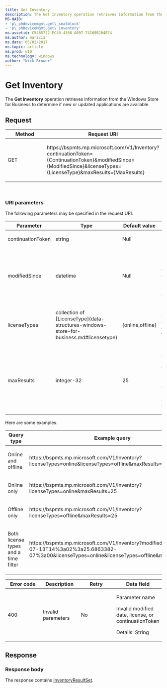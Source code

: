 ```yaml
---
title: Get Inventory
description: The Get Inventory operation retrieves information from the Windows Store for Business to determine if new or updated applications are available.
MS-HAID:
- 'p\_phdevicemgmt.get\_seatblock'
- 'p\_phDeviceMgmt.get\_inventory'
ms.assetid: C5485722-FC49-4358-A097-74169B204E74
ms.author: maricia
ms.date: 05/02/2017
ms.topic: article
ms.prod: w10
ms.technology: windows
author: "Nick Brower"
---
```



# Get Inventory

The **Get Inventory** operation retrieves information from the Windows Store for Business to determine if new or updated applications are available.

## Request

<table>
<colgroup>
<col width="50%" />
<col width="50%" />
</colgroup>
<thead>
<tr class="header">
<th>Method</th>
<th>Request URI</th>
</tr>
</thead>
<tbody>
<tr class="odd">
<td><p>GET</p></td>
<td><p>https://bspmts.mp.microsoft.com/V1/Inventory?continuationToken={ContinuationToken}&amp;modifiedSince={ModifiedSince}&amp;licenseTypes={LicenseType}&amp;maxResults={MaxResults}</p></td>
</tr>
</tbody>
</table>


 

### URI parameters

The following parameters may be specified in the request URI.

<table>
<colgroup>
<col width="25%" />
<col width="25%" />
<col width="25%" />
<col width="25%" />
</colgroup>
<thead>
<tr class="header">
<th>Parameter</th>
<th>Type</th>
<th>Default value</th>
<th>Description</th>
</tr>
</thead>
<tbody>
<tr class="odd">
<td><p>continuationToken</p></td>
<td><p>string</p></td>
<td><p>Null</p></td>
<td></td>
</tr>
<tr class="even">
<td><p>modifiedSince</p></td>
<td><p>datetime</p></td>
<td><p>Null</p></td>
<td><p>Optional. Used to determine changes since a specific date.</p></td>
</tr>
<tr class="odd">
<td><p>licenseTypes</p></td>
<td><p>collection of [LicenseType](data-structures-windows-store-for-business.md#licensetype)</p></td>
<td><p>{online,offline}</p></td>
<td><p>Optional. A collection of license types</p></td>
</tr>
<tr class="even">
<td><p>maxResults</p></td>
<td><p>integer-32</p></td>
<td><p>25</p></td>
<td><p>Optional. Specifies the maximum number of applications returned in a single query.</p></td>
</tr>
</tbody>
</table>




Here are some examples.

<table>
<colgroup>
<col width="50%" />
<col width="50%" />
</colgroup>
<thead>
<tr class="header">
<th>Query type</th>
<th>Example query</th>
</tr>
</thead>
<tbody>
<tr class="odd">
<td><p>Online and offline</p></td>
<td><p>https:<span></span>//bspmts.mp.microsoft.com/V1/Inventory?licenseTypes=online&amp;licenseTypes=offline&amp;maxResults=25</p></td>
</tr>
<tr class="even">
<td><p>Online only</p></td>
<td><p>https:<span></span>//bspmts.mp.microsoft.com/V1/Inventory?licenseTypes=online&amp;maxResults=25</p></td>
</tr>
<tr class="odd">
<td><p>Offline only</p></td>
<td><p>https:<span></span>//bspmts.mp.microsoft.com/V1/Inventory?licenseTypes=offline&amp;maxResults=25</p></td>
</tr>
<tr class="even">
<td><p>Both license types and a time filter</p></td>
<td><p>https:<span></span>//bspmts.mp.microsoft.com/V1/Inventory?modifiedSince=2015-07-13T14%3a02%3a25.6863382-07%3a00&amp;licenseTypes=online&amp;licenseTypes=offline&amp;maxResults=25</p></td>
</tr>
</tbody>
</table>




<table>
<colgroup>
<col width="25%" />
<col width="25%" />
<col width="25%" />
<col width="25%" />
</colgroup>
<thead>
<tr class="header">
<th>Error code</th>
<th>Description</th>
<th>Retry</th>
<th>Data field</th>
</tr>
</thead>
<tbody>
<tr class="odd">
<td><p>400</p></td>
<td><p>Invalid parameters</p></td>
<td><p>No</p></td>
<td><p>Parameter name</p>
<p>Invalid modified date, license, or continuationToken</p>
<p>Details: String</p></td>
</tr>
</tbody>
</table>




## Response

### Response body

The response contains [InventoryResultSet](data-structures-windows-store-for-business.md#inventoryresultset).

 






